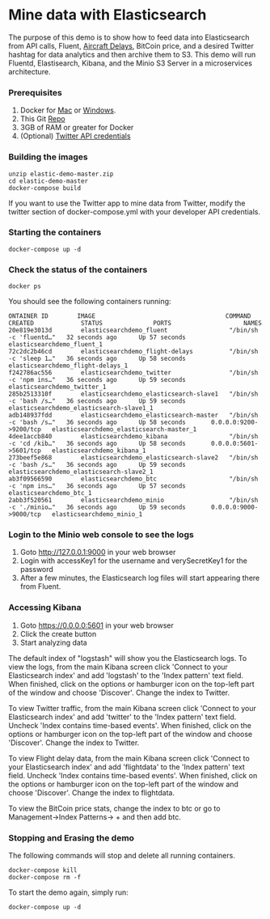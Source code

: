 # Mine data with Elasticsearch
<p align=center>

The purpose of this demo is to show how to feed data into Elasticsearch from API calls, Fluent, [Aircraft Delays](https://www.transtats.bts.gov), BitCoin price, and a desired Twitter hashtag for data analytics and then archive them to S3. This demo will run Fluentd, Elastisearch, Kibana, and the Minio S3 Server in a microservices architecture.

### Prerequisites

1. Docker for [Mac](https://download.docker.com/mac/stable/Docker.dmg) or [Windows](https://download.docker.com/win/stable/InstallDocker.msi).
2. This Git [Repo](https://github.com/rusher81572/elasticsearch-demo/archive/master.zip)
3. 3GB of RAM or greater for Docker
4. (Optional) [Twitter API credentials](https://dev.twitter.com/)

### Building the images
```
unzip elastic-demo-master.zip
cd elastic-demo-master
docker-compose build
```
If you want to use the Twitter app to mine data from Twitter, modify the twitter section of docker-compose.yml with
your developer API credentials.

### Starting the containers

```
docker-compose up -d
```

### Check the status of the containers
```
docker ps
```

You should see the following containers running:

```
ONTAINER ID        IMAGE                                    COMMAND                  CREATED             STATUS              PORTS                    NAMES
20e819e3013d        elasticsearchdemo_fluent                 "/bin/sh -c 'fluentd…"   32 seconds ago      Up 57 seconds                                elasticsearchdemo_fluent_1
72c2dc2b46cd        elasticsearchdemo_flight-delays          "/bin/sh -c 'sleep 1…"   36 seconds ago      Up 58 seconds                                elasticsearchdemo_flight-delays_1
f242786ac556        elasticsearchdemo_twitter                "/bin/sh -c 'npm ins…"   36 seconds ago      Up 59 seconds                                elasticsearchdemo_twitter_1
285b2513310f        elasticsearchdemo_elasticsearch-slave1   "/bin/sh -c 'bash /s…"   36 seconds ago      Up 59 seconds                                elasticsearchdemo_elasticsearch-slave1_1
adb148937fdd        elasticsearchdemo_elasticsearch-master   "/bin/sh -c 'bash /s…"   36 seconds ago      Up 58 seconds       0.0.0.0:9200->9200/tcp   elasticsearchdemo_elasticsearch-master_1
4dee1accb840        elasticsearchdemo_kibana                 "/bin/sh -c 'cd /kib…"   36 seconds ago      Up 58 seconds       0.0.0.0:5601->5601/tcp   elasticsearchdemo_kibana_1
273beef5e868        elasticsearchdemo_elasticsearch-slave2   "/bin/sh -c 'bash /s…"   36 seconds ago      Up 59 seconds                                elasticsearchdemo_elasticsearch-slave2_1
ab3f09566590        elasticsearchdemo_btc                    "/bin/sh -c 'npm ins…"   36 seconds ago      Up 57 seconds                                elasticsearchdemo_btc_1
2abb3f520561        elasticsearchdemo_minio                  "/bin/sh -c './minio…"   36 seconds ago      Up 59 seconds       0.0.0.0:9000->9000/tcp   elasticsearchdemo_minio_1
```

### Login to the Minio web console to see the logs
1. Goto http://127.0.0.1:9000 in your web browser
2. Login with accessKey1 for the username and verySecretKey1 for the password
3. After a few minutes, the Elasticsearch log files will start appearing there from Fluent.


### Accessing Kibana
1. Goto https://0.0.0.0:5601 in your web browser
2. Click the create button
3. Start analyzing data

The default index of "logstash" will show you the Elasticsearch logs. To view the logs, from the main Kibana screen click 'Connect to your Elasticsearch index' and add 'logstash' to the 'Index pattern' text field. When finished, click on the options or hamburger icon on the top-left part of the window and choose 'Discover'. Change the index to Twitter. 

To view Twitter traffic, from the main Kibana screen click 'Connect to your Elasticsearch index' and add 'twitter' to the 'Index pattern' text field. Uncheck 'Index contains time-based events'. When finished, click on the options or hamburger icon on the top-left part of the window and choose 'Discover'. Change the index to Twitter. 

To view Flight delay data, from the main Kibana screen click 'Connect to your Elasticsearch index' and add 'flightdata' to the 'Index pattern' text field. Uncheck 'Index contains time-based events'. When finished, click on the options or hamburger icon on the top-left part of the window and choose 'Discover'. Change the index to flightdata. 

To view the BitCoin price stats, change the index to btc or go to Management->Index Patterns-> + and then add btc. 

### Stopping and Erasing the demo

The following commands will stop and delete all running containers.

```
docker-compose kill
docker-compose rm -f
```

To start the demo again, simply run:
```
docker-compose up -d
```
